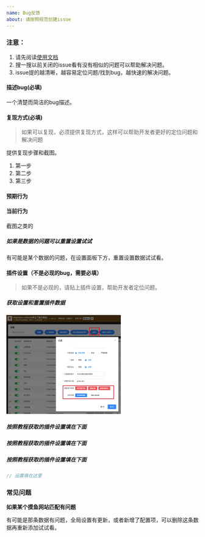 ```yaml
---
name: Bug反馈
about: 请按照规范创建issue
---
```


### 注意： 

1. 请先阅读[使用文档](https://github.com/OBKoro1/stop-mess-around/wiki/%E5%BF%AB%E9%80%9F%E4%B8%8A%E6%89%8B%E4%BB%A5%E5%8F%8A%E4%BD%BF%E7%94%A8%E8%AF%B4%E6%98%8E)
2. 搜一搜以前关闭的issue看有没有相似的问题可以帮助解决问题。
3. issue提的越清晰，越容易定位问题/找到bug，越快速的解决问题。

#### 描述bug(必填)

一个清楚而简洁的bug描述。

#### 复现方式(必填)
> 如果可以复现，必须提供复现方式，这样可以帮助开发者更好的定位问题和解决问题

提供复现步骤和截图。

1. 第一步
2. 第二步
3. 第三步


#### 预期行为

#### 当前行为

截图之类的

##### 如果是数据的问题可以重置设置试试

有可能是某个数据的问题，在设置面板下方，重置设置数据试试看。

#### 插件设置（不是必现的bug，需要必填） 
> 如果不是必现的，请贴上插件设置，帮助开发者定位问题。

##### 获取设置和重置插件数据

<img src="https://github.com/OBKoro1/stop-mess-around/raw/dev/static/feat/getData.jpeg" alt="赞助" width="300px"/>

##### 按照教程获取的插件设置填在下面
##### 按照教程获取的插件设置填在下面
##### 按照教程获取的插件设置填在下面

```js
// 设置填在这里
```
### 常见问题

**如果某个摸鱼网站匹配有问题**

有可能是那条数据有问题，全局设置有更新，或者新增了配置项，可以删除这条数据再重新添加试试看。
